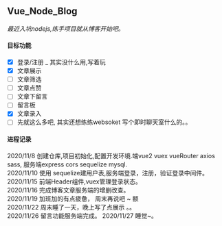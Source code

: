## Vue_Node_Blog  
*最近入坑nodejs,练手项目就从博客开始吧。* 

#### 目标功能  

- [x] 登录/注册 _ 其实没什么用,写着玩
- [x] 文章展示  
- [ ] 文章筛选  
- [ ] 文章点赞
- [ ] 文章下留言
- [ ] 留言板  
- [x] 文章录入  
- [ ] 先就这么多吧, 其实还想练练websoket 写个即时聊天室什么的。。

#### 进程记录  

2020/11/8 创建仓库,项目初始化,配置开发环境.端vue2 vuex vueRouter axios sass, 服务端express cors sequelize mysql.  
2020/11/10 使用 sequelize建用户表,服务端登录，注册，验证登录中间件。  
2020/11/15 前端Header组件,vuex管理登录状态。  
2020/11/16 完成博客文章服务端的增删改查。  
2020/11/19 加班加的有点疲惫， 周末再说吧 ~  额  
2020/11/22 周末睡了一天，晚上写了点展示 。。  
2020/11/26 留言功能服务端完成。
2020/11/27 睡觉~。

 
